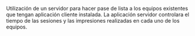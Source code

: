 Utilización de un servidor para hacer pase de lista a los equipos existentes que tengan aplicación cliente instalada.
La aplicación servidor controlara el tiempo de las sesiones y las impresiones realizadas en cada uno de los equipos.